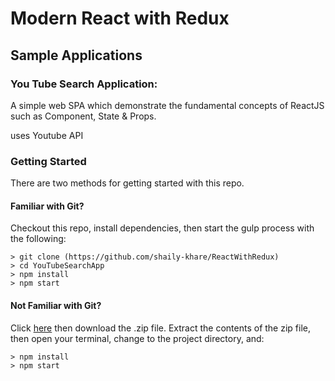 # Modern React with Redux


## Sample Applications

### You Tube Search Application:

A simple web SPA which demonstrate the fundamental concepts of ReactJS such as Component, State & Props.

uses Youtube API

### Getting Started

There are two methods for getting started with this repo.

#### Familiar with Git?
Checkout this repo, install dependencies, then start the gulp process with the following:

```
> git clone (https://github.com/shaily-khare/ReactWithRedux)
> cd YouTubeSearchApp
> npm install
> npm start
```

#### Not Familiar with Git?
Click [here](https://github.com/shaily-khare/ReactWithRedux/YouTubeSearchApp) then download the .zip file.  Extract the contents of the zip file, then open your terminal, change to the project directory, and:

```
> npm install
> npm start
```




